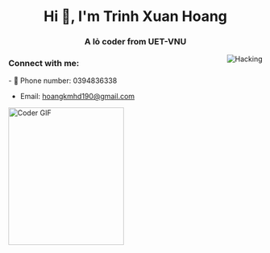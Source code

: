 <h1 align="center">Hi 👋, I'm Trinh Xuan Hoang</h1>
<h3 align="center">A lỏ coder from UET-VNU</h3>
<img align="right" alt="Hacking" src="https://user-images.githubusercontent.com/74038190/216655848-cf4d7bed-52aa-4740-8c67-1832472051ec.gif"/>

<h3 align="left">Connect with me:</h3>
- 💞️ Phone number: 0394836338

- Email: hoangkmhd190@gmail.com
       
<img alt="Coder GIF" height=273 width=229 src="https://user-images.githubusercontent.com/74038190/216655813-c9147cb2-cfee-4955-b591-52cac08f1f60.gif"/>

<!---
RamseyTrinh/RamseyTrinh is a ✨ special ✨ repository because its `README.md` (this file) appears on your GitHub profile.
You can click the Preview link to take a look at your changes.
--->

